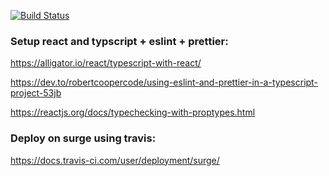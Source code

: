 [![Build Status](https://travis-ci.org/ThomasAndrewMacLean/shut-the-box.svg?branch=master)](https://travis-ci.org/ThomasAndrewMacLean/shut-the-box)

### Setup react and typscript + eslint + prettier:
https://alligator.io/react/typescript-with-react/

https://dev.to/robertcoopercode/using-eslint-and-prettier-in-a-typescript-project-53jb

https://reactjs.org/docs/typechecking-with-proptypes.html

### Deploy on surge using travis:
https://docs.travis-ci.com/user/deployment/surge/

